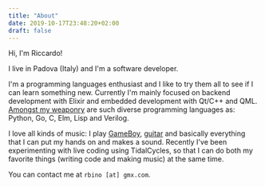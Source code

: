 ```yaml
---
title: "About"
date: 2019-10-17T23:48:20+02:00
draft: false
---
```

Hi, I'm Riccardo!

I live in Padova (Italy) and I'm a software developer.

I'm a programming languages enthusiast and I like to try them all to see if I can learn something
new. Currently I'm mainly focused on backend development with Elixir and embedded development
with Qt/C++ and QML. [Amongst my weaponry](https://i.imgur.com/L0t7cZq.jpg) are such diverse
programming languages as: Python, Go, C, Elm, Lisp and Verilog. 

I love all kinds of music: I play [GameBoy](https://soundcloud.com/rbino "rbino"),
[guitar](https://thesniperspunkrock.bandcamp.com "The Snipers") and basically everything
that I can put my hands on and makes a sound. Recently I've been experimenting with live coding
using TidalCycles, so that I can do both my favorite things (writing code and making music) at the
same time.

You can contact me at `rbino [at] gmx.com`.
